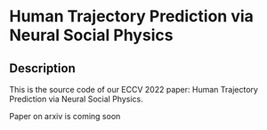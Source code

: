 # Human Trajectory Prediction via Neural Social Physics

## Description
This is the source code of our ECCV 2022 paper: Human Trajectory Prediction via Neural Social Physics.

Paper on arxiv is coming soon
